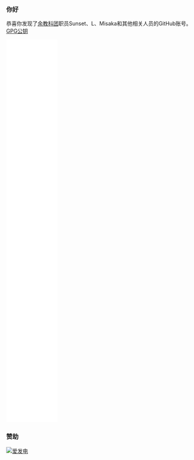 ### 你好
恭喜你发现了[余教科团](https://github.com/lwd-temp/about-lwd-temp)职员Sunset、L、Misaka和其他相关人员的GitHub账号。[GPG公钥](https://cdn.jsdelivr.net/gh/lwd-temp/lwd-temp/lwd-temp_0xFDCB405A_public.asc)

![Metrics](github-metrics.svg)

### 赞助
[![爱发电](https://cdn.jsdelivr.net/gh/lwd-temp/lwd-temp/afd_support.svg)](https://donate.lwd-temp.top/)
